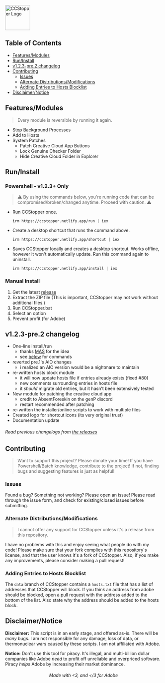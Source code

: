 <img src="./runFromWeb/icon.ico" width="80px" alt="CCStopper Logo">

## Table of Contents <!-- omit in toc -->

- [Features/Modules](#featuresmodules)
- [Run/Install](#runinstall)
- [v1.2.3-pre.2 changelog](#v123-pre2-changelog)
- [Contributing](#contributing)
  - [Issues](#issues)
  - [Alternate Distributions/Modifications](#alternate-distributionsmodifications)
  - [Adding Entries to Hosts Blocklist](#adding-entries-to-hosts-blocklist)
- [Disclaimer/Notice](#disclaimernotice)

## Features/Modules

> Every module is reversible by running it again.

- Stop Background Processes
- Add to Hosts
- System Patches
  - Patch Creative Cloud App Buttons
  - Lock Genuine Checker Folder
  - Hide Creative Cloud Folder in Explorer

## Run/Install

### Powershell - v1.2.3+ Only <!-- omit in toc -->

> ⚠️ By using the commands below, you're running code that can be compromised/broken/changed anytime. Proceed with caution. ⚠️

- Run CCStopper once.
  ```
  irm https://ccstopper.netlify.app/run | iex
  ```

- Create a desktop shortcut that runs the command above. 
  ```
  irm https://ccstopper.netlify.app/shortcut | iex
  ```

- Saves CCStopper locally and creates a desktop shortcut. Works offline, however it won't automatically update. Run this command again to uninstall. 
  ```
  irm https://ccstopper.netlify.app/install | iex
  ```

### Manual Install <!-- omit in toc -->

1. Get the latest [release](https://github.com/eaaasun/CCStopper/releases/latest)
2. Extract the ZIP file (This is important, CCStopper may not work without additional files.)
3. Run CCStopper.bat
4. Select an option
5. Prevent profit (for Adobe)

## v1.2.3-pre.2 changelog
- One-line install/run
  - thanks [MAS](https://github.com/massgravel/Microsoft-Activation-Scripts) for the idea
  - see [below](#one-line-installrun) for commands
- reverted pre.1's AIO changes
  - i realized an AIO version would be a nightmare to maintain
- re-written hosts block module
  - it will now update hosts file if entries already exists (fixed #80)
  - new comments surrounding entries in hosts file
  - it _should_ migrate old entries, but it hasn't been extensively tested
- New module for patching the creative cloud app
  - credit to AbsentForeskin on the genP discord
  - restart recommended after patching
- re-written the installer/online scripts to work with multiple files
- Created logo for shortcut icons (its very original trust)
- Documentation update
###### Read previous changelogs from [the releases](https://github.com/eaaasun/CCStopper/releases) <!-- omit in toc -->


## Contributing

> Want to support this project? Please donate your time! If you have Powershell/Batch knowledge, contribute to the project! If not, finding bugs and suggesting features is just as helpful!

### Issues

Found a bug? Something not working? Please open an issue! Please read through the issue form, and check for existing/closed issues before submitting.

### Alternate Distributions/Modifications

> I cannot offer any support for CCStopper unless it's a release from this repository.

I have no problems with this and enjoy seeing what people do with my code! Please make sure that your fork complies with this repository's license, and that the user knows it's a fork of CCStopper. Also, if you make any improvements, please consider making a pull request!

### Adding Entries to Hosts Blocklist

The `data` branch of CCStopper contains a `hosts.txt` file that has a list of addresses that CCStopper will block. If you think an address from adobe should be blocked, open a pull request with the address added to the bottom of the list. Also state why the address should be added to the hosts block.

## Disclaimer/Notice

**Disclaimer:** This script is in an early stage, and offered as-is. There will be _many_ bugs. I am not responsible for any damage, loss of data, or thermonuclear wars caused by these scripts. I am not affiliated with Adobe.

**Notice:** Don't use this tool for piracy. It's illegal, and multi-billion dollar companies like Adobe _need_ to profit off unreliable and overpriced software. Piracy _helps_ Adobe by increasing their market dominance.

<h6 align="center">Made with &lt;3, and &lt;/3 for Adobe</h6>

